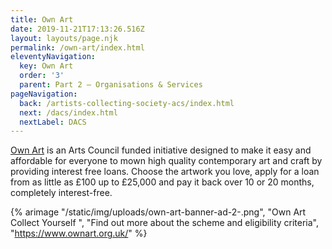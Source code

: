 ```yaml
---
title: Own Art
date: 2019-11-21T17:13:26.516Z
layout: layouts/page.njk
permalink: /own-art/index.html
eleventyNavigation:
  key: Own Art
  order: '3'
  parent: Part 2 – Organisations & Services
pageNavigation:
  back: /artists-collecting-society-acs/index.html
  next: /dacs/index.html
  nextLabel: DACS
---
```

[Own Art](https://www.ownart.org.uk/) is an Arts Council funded initiative designed to make it easy and affordable for everyone to mown high quality contemporary art and craft by providing interest free loans. Choose the artwork you love, apply for a loan from as little as £100 up to £25,000 and pay it back over 10 or 20 months, completely interest-free.

{% arimage "/static/img/uploads/own-art-banner-ad-2-.png", "Own Art Collect Yourself ", "Find out more about the scheme and eligibility criteria", "https://www.ownart.org.uk/" %}
